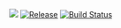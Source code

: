 [![](https://jitpack.io/v/nl.thijsbroersen/scala-js-leaflet.svg)](https://jitpack.io/#nl.thijsbroersen/scala-js-leaflet)
[![Release](https://jitpack.io/v/nl.thijsbroersen/scala-js-leaflet.svg)](https://jitpack.io/#nl.thijsbroersen/scala-js-leaflet)
[![Build Status](https://travis-ci.com/ThijsBroersen/scala-js-leaflet.svg)](https://travis-ci.com/ThijsBroersen/scala-js-leaflet)
